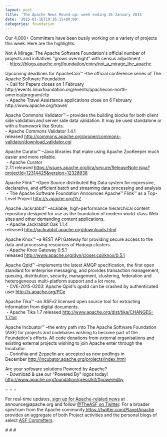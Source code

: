 ```yaml
---
layout: post
title: 'The Apache News Round-up: week ending 16 January 2015'
date: '2015-01-16T19:16:15+00:00'
categories: foundation
---
```

<p>Our 4,000+ Committers have been busily working on a variety of projects this week. Here are the highlights:</p> 
  <p>Not A Mirage: The Apache Software Foundation's official number of projects and initiatives &quot;grows overnight&quot; with census adjustment<br />&nbsp;- <a href="https://blogs.apache.org/foundation/entry/not_a_mirage_the_apache">https://blogs.apache.org/foundation/entry/not_a_mirage_the_apache</a> </p> 
  <p>Upcoming deadlines for ApacheCon™ –the official conference series of The Apache Software Foundation<br />&nbsp;- Call for Papers closes on 1 February http://events.linuxfoundation.org/events/apachecon-north-america/program/cfp<br />&nbsp;- Apache Travel Assistance applications close on 6 February http://www.apache.org/travel/ </p> 
  <p>Apache Commons Validator™ – provides the building blocks for both client side validation and server side data validation. It may be used standalone or with a framework like Struts.<br />-&nbsp;<span style="white-space: pre-wrap;"></span>Apache Commons Validator 1.4.1 released&nbsp;<a href="http://commons.apache.org/proper/commons-validator/download_validator.cgi">http://commons.apache.org/proper/commons-validator/download_validator.cgi</a></p> 
  <p> </p> 
  <p>Apache Curator™ –Java libraries that make using Apache ZooKeeper much easier and more reliable.<br />&nbsp;- Apache Curator 2.7.1&nbsp;released&nbsp;<a href="https://issues.apache.org/jira/secure/ReleaseNote.jspa?projectId=12314425&amp;version=12328938">https://issues.apache.org/jira/secure/ReleaseNote.jspa?projectId=12314425&amp;version=12328938</a></p> 
  <p>Apache Flink™ –Open Source distributed Big Data system for expressive, declarative, and efficient batch and streaming data processing and analysis<br />&nbsp;- The Apache Software Foundation Announces Apache™ Flink™ as a Top-Level Project&nbsp;<a href="http://s.apache.org/YrZ">http://s.apache.org/YrZ</a></p> 
  <p>Apache Jackrabbit™ –scalable, high-performance hierarchical content repository designed for use as the foundation of modern world-class Web sites and other demanding content applications.<br />&nbsp;- Apache Jackrabbit Oak 1.1.4 released&nbsp;<a href="http://jackrabbit.apache.org/downloads.html">http://jackrabbit.apache.org/downloads.html</a></p> 
  <p>Apache Knox™ –a REST API Gateway for providing secure access to the data and processing resources of Hadoop clusters.<br />&nbsp;- Apache Knox Gateway 0.5.1 released&nbsp;<a href="http://www.apache.org/dyn/closer.cgi/knox/0.5.1">http://www.apache.org/dyn/closer.cgi/knox/0.5.1</a></p> 
  <p>Apache Qpid™ –implements the latest AMQP specification, the first open standard for enterprise messaging, and provides transaction management, queuing, distribution, security, management, clustering, federation and heterogeneous multi-platform support and a lot more.<br />&nbsp;- CVE-2015-0203: Apache Qpid's qpidd can be crashed by authenticated user<span class="Apple-tab-span" style="white-space: pre;"> </span><a href="http://s.apache.org/PCe">http://s.apache.org/PCe</a></p> 
  <p>Apache Tika™ –an ASFv2 licensed open source tool for extracting information from digital documents.<br />&nbsp;- Apache Tika 1.7 released <a href="http://www.apache.org/dist/tika/CHANGES-1.7.txt">http://www.apache.org/dist/tika/CHANGES-1.7.txt</a> </p> 
  <p> </p> 
  <p>Apache Incbuator™ –the entry path into The Apache Software Foundation (ASF) for projects and codebases wishing to become part of the Foundation's efforts. All code donations from external organisations and existing external projects wishing to join Apache enter through the Incubator.<br />&nbsp;-&nbsp;Corinthia and Zeppelin are accepted as new podlings in December&nbsp;<a href="http://incubator.apache.org/projects/index.html">http://incubator.apache.org/projects/index.html</a></p> 
  <p>Are your software solutions Powered by Apache?<br />&nbsp;- Download &amp; use our &quot;Powered By&quot; logos today! <a href="http://www.apache.org/foundation/press/kit/#poweredby">http://www.apache.org/foundation/press/kit/#poweredby</a></p> 
  <p>= = =</p> 
  <p>For real-time updates, <a href="http://www.apache.org/foundation/mailinglists.html#foundation-announce">sign up for Apache-related news</a> at announce@apache.org and follow <a href="https://twitter.com/TheASF">@TheASF on Twitter</a>. For a broader spectrum from the Apache community,<a href="https://twitter.com/PlanetApache">https://twitter.com/PlanetApache</a> provides an aggregate of both Project activities and the personal blogs of select <a href="http://people.apache.org/">ASF Committers</a>.</p> 
  <p># # #</p>
